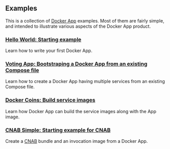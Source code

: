 ## Examples

This is a collection of [Docker App](./README.MD) examples. Most of them are fairly simple, and intended to illustrate various aspects of the Docker App product.

### [Hello World: Starting example](hello-world)

Learn how to write your first Docker App.

### [Voting App: Bootstraping a Docker App from an existing Compose file](voting-app)

Learn how to create a Docker App having multiple services from an existing Compose file.

### [Docker Coins: Build service images](dockercoins)

Learn how Docker App can build the service images along with the App image.

### [CNAB Simple: Starting example for CNAB](cnab-simple)

Create a [CNAB](https://cnab.io) bundle and an invocation image from a Docker App.